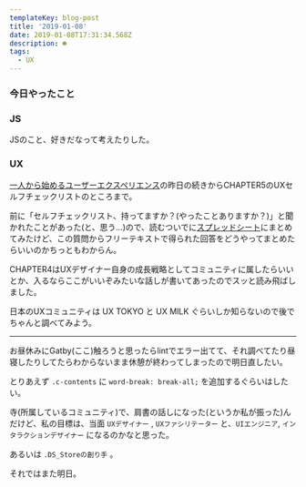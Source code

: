 ```yaml
---
templateKey: blog-post
title: '2019-01-08'
date: 2019-01-08T17:31:34.568Z
description: ☻
tags:
  - UX
---
```

### 今日やったこと

### JS
JSのこと、好きだなって考えたりした。

### UX
[一人から始めるユーザーエクスペリエンス](https://www.amazon.co.jp/dp/462108951X)の昨日の続きからCHAPTER5のUXセルフチェックリストのところまで。

前に「セルフチェックリスト、持ってますか？(やったことありますか？)」と聞かれたことがあった(と、思う…)ので、読むついでに[スプレッドシート](https://docs.google.com/spreadsheets/d/17YpvBwPmSbN81gw29xpi4-QkxZfaTjq7qy5I8vKhAtw/edit?usp=sharing)にまとめてみたけど、この質問からフリーテキストで得られた回答をどうやってまとめたらいいのかちっともわからん。

CHAPTER4はUXデザイナー自身の成長戦略としてコミュニティに属したらいいとか、入るならここがいいぞみたいな話しが書いてあったのでスッと読み飛ばしました。

日本のUXコミュニティは UX TOKYO と UX MILK ぐらいしか知らないので後でちゃんと調べてみよう。


-----

お昼休みにGatby(ここ)触ろうと思ったらlintでエラー出てて、それ調べてたり昼寝したりしてたらわからないまま休憩が終わってしまったので明日直したい。

とりあえず `.c-contents` に `word-break: break-all;` を追加するぐらいはしたい。

寺(所属しているコミュニティ)で、肩書の話しになった(というか私が振った)んだけど、私の目標は、当面 `UXデザイナー` , `UXファシリテーター` と、`UIエンジニア`, `インタラクションデザイナー` になるのかなと思った。

あるいは `.DS_Storeの創り手` 。

それではまた明日。
